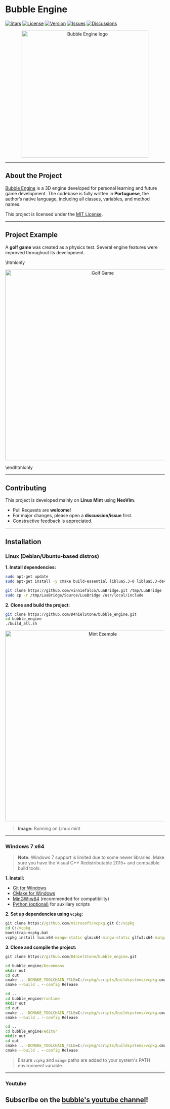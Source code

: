 # **Bubble Engine**

[![Stars](https://img.shields.io/github/stars/d4nielstone/bubble_engine?style=social)](https://github.com/D4nielStone/bubble_engine/stargazers)
[![License](https://img.shields.io/github/license/d4nielstone/bubble_engine)](https://github.com/D4nielStone/bubble_engine/blob/master/LICENSE)
[![Version](https://img.shields.io/github/v/tag/d4nielstone/bubble_engine)](https://github.com/D4nielStone/bubble_engine/tags)
[![Issues](https://img.shields.io/github/issues/d4nielstone/bubble_engine)](https://github.com/D4nielStone/bubble_engine/issues)
[![Discussions](https://img.shields.io/github/discussions/d4nielstone/bubble_engine)](https://github.com/D4nielStone/bubble_engine/discussions)

<p align="center">
  <a href="https://d4nielstone.github.io/bubble_engine">
    <img src="https://github.com/user-attachments/assets/c5a24614-03ec-405e-8eae-55ab74326a66" width="400" alt="Bubble Engine logo">
  </a>
</p>
<hr>

## **About the Project**

[Bubble Engine](https://d4nielstone.github.io/bubble_engine) is a 3D engine developed for personal learning and future game development. The codebase is fully written in **Portuguese**, the author’s native language, including all classes, variables, and method names.

This project is licensed under the [MIT License](https://choosealicense.com/licenses/mit/).

---

## **Project Example**

A **golf game** was created as a physics test. Several engine features were improved throughout its development.

\htmlonly
<p align="center">
  <img src="https://github.com/user-attachments/assets/65968911-e9cd-44c7-868b-81286b40889d" width="600" alt="Golf Game">
</p>
\endhtmlonly

---

## **Contributing**

This project is developed mainly on **Linux Mint** using **NeoVim**.

- Pull Requests are **welcome**!
- For major changes, please open a **discussion/issue** first.
- Constructive feedback is appreciated.

---

## **Installation**

### **Linux (Debian/Ubuntu-based distros)**

**1. Install dependencies:**
```bash
sudo apt-get update
sudo apt-get install -y cmake build-essential liblua5.3-0 liblua5.3-dev libglm-dev libglfw3-dev libassimp-dev libfreeimage-dev rapidjson-dev libbullet-dev libfreetype6-dev

git clone https://github.com/vinniefalco/LuaBridge.git /tmp/LuaBridge
sudo cp -r /tmp/LuaBridge/Source/LuaBridge /usr/local/include
```

**2. Clone and build the project:**
```bash
git clone https://github.com/D4nielStone/bubble_engine.git
cd bubble_engine
./build_all.sh
```
<p align="center">
  <img src="https://github.com/user-attachments/assets/20005c5a-ae22-45d6-833a-2c085421b009" width="600" alt="Mint Exemple">
</p>

> **Image:** Running on Linux mint

---

### **Windows 7 x64**

> **Note:** Windows 7 support is limited due to some newer libraries. Make sure you have the Visual C++ Redistributable 2015+ and compatible build tools.

**1. Install:**

- [Git for Windows](https://git-scm.com/downloads/win)
- [CMake for Windows](https://cmake.org/download/)
- [MinGW-w64](https://sourceforge.net/projects/mingw-w64/) (recommended for compatibility)
- [Python (optional)](https://www.python.org/downloads/windows/) for auxiliary scripts

**2. Set up dependencies using `vcpkg`:**
```cmd
git clone https://github.com/microsoft/vcpkg.git C:/vcpkg
cd C:/vcpkg
bootstrap-vcpkg.bat
vcpkg install lua:x64-mingw-static glm:x64-mingw-static glfw3:x64-mingw-static assimp:x64-mingw-static freeimage:x64-mingw-static rapidjson:x64-mingw-static bullet3:x64-mingw-static freetype:x64-mingw-static
```

**3. Clone and compile the project:**
```cmd
git clone https://github.com/D4nielStone/bubble_engine.git

cd bubble_engine/becommons
mkdir out
cd out
cmake .. -DCMAKE_TOOLCHAIN_FILE=C:/vcpkg/scripts/buildsystems/vcpkg.cmake
cmake --build . --config Release

cd ..
cd bubble_engine/runtime
mkdir out
cd out
cmake .. -DCMAKE_TOOLCHAIN_FILE=C:/vcpkg/scripts/buildsystems/vcpkg.cmake
cmake --build . --config Release

cd ..
cd bubble_engine/editor
mkdir out
cd out
cmake .. -DCMAKE_TOOLCHAIN_FILE=C:/vcpkg/scripts/buildsystems/vcpkg.cmake
cmake --build . --config Release
```

> Ensure `vcpkg` and `mingw` paths are added to your system's PATH environment variable.

---

### **Youtube**
Subscribe on the [bubble's youtube channel](https://www.youtube.com/playlist?list=LL)!
---
